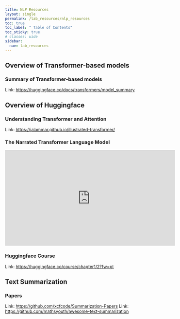 ```yaml
---
title: NLP Resources
layout: single
permalink: /lab_resources/nlp_resources
toc: true
toc_label: " Table of Contents"
toc_sticky: true
# classes: wide
sidebar:
  nav: lab_resources
---
```


## Overview of Transformer-based models

### Summary of Transformer-based models
Link: <https://huggingface.co/docs/transformers/model_summary>

## Overview of Huggingface

### Understanding Transformer and Attention
Link: <https://jalammar.github.io/illustrated-transformer/>

### The Narrated Transformer Language Model 
<iframe width="560" height="315" src="https://www.youtube.com/watch?v=-QH8fRhqFHM" title="YouTube video player" frameborder="0" allow="accelerometer; autoplay; clipboard-write; encrypted-media; gyroscope; picture-in-picture" allowfullscreen></iframe>

### Huggingface Course
Link: <https://huggingface.co/course/chapter1/2?fw=pt>

## Text Summarization

### Papers
Link: <https://github.com/xcfcode/Summarization-Papers>
Link: <https://github.com/mathsyouth/awesome-text-summarization>